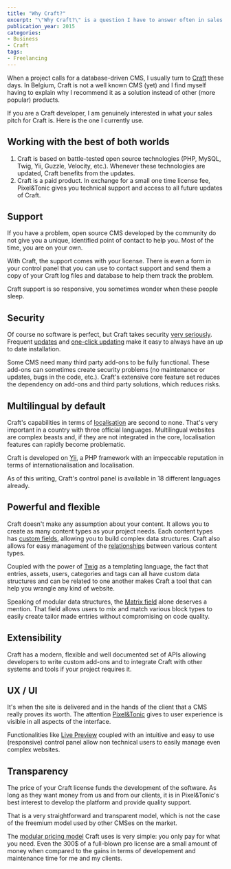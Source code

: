 ```yaml
---
title: "Why Craft?"
excerpt: "\"Why Craft?\" is a question I have to answer often in sales pitches or in the proposals I write. So often, in fact, that I thought a quick blogpost about it might be in order."
publication_year: 2015
categories:
- Business
- Craft
tags:
- Freelancing
---
```


When a project calls for a database-driven CMS, I usually turn to [Craft](buildwithcraft.com) these days. In Belgium, Craft is not a well known CMS (yet) and I find myself having to explain why I recommend it as a solution instead of other (more popular) products.

If you are a Craft developer, I am genuinely interested in what your sales pitch for Craft is. Here is the one I currently use.

## Working with the best of both worlds

1. Craft is based on battle-tested open source technologies (PHP, MySQL, Twig, Yii, Guzzle, Velocity, etc.). Whenever these technologies are updated, Craft benefits from the updates.
2. Craft is a paid product. In exchange for a small one time license fee, Pixel&amp;Tonic gives you technical support and access to all future updates of Craft.

## Support

If you have a problem, open source CMS developed by the community do not give you a unique, identified point of contact to help you. Most of the time, you are on your own.

With Craft, the support comes with your license. There is even a form in your control panel that you can use to contact support and send them a copy of your Craft log files and database to help them track the problem.

Craft support is so responsive, you sometimes wonder when these people sleep.

## Security

Of course no software is perfect, but Craft takes security [very seriously](http://craftcms.stackexchange.com/questions/4448/how-secure-is-craft-and-why-is-it-secure). Frequent [updates](http://buildwithcraft.com/updates) and [one-click updating](http://buildwithcraft.com/features/one-click-updating) make it easy to always have an up to date installation.

Some CMS need many third party add-ons to be fully functional. These add-ons can sometimes create security problems (no maintenance or updates, bugs in the code, etc.). Craft's extensive core feature set reduces the dependency on add-ons and third party solutions, which reduces risks.

## Multilingual by default

Craft's capabilities in terms of [localisation](https://buildwithcraft.com/features/localization) are second to none. That's very important in a country with three official languages. Multilingual websites are complex beasts and, if they are not integrated in the core, localisation features can rapidly become problematic.

Craft is developed on [Yii](http://www.yiiframework.com/), a PHP framework with an impeccable reputation in terms of internationalisation and localisation.

As of this writing, Craft's control panel is available in 18 different languages already.

## Powerful and flexible

Craft doesn't make any assumption about your content. It allows you to create as many content types as your project needs. Each content types has [custom fields](http://buildwithcraft.com/features/custom-fields), allowing you to build complex data structures. Craft also allows for easy management of the [relationships](http://buildwithcraft.com/features/relations) between various content types.

Coupled with the power of [Twig](http://twig.sensiolabs.org/) as a templating language, the fact that entries, assets, users, categories and tags can all have custom data structures and can be related to one another makes Craft a tool that can help you wrangle any kind of website.

Speaking of modular data structures, the [Matrix field](http://buildwithcraft.com/features/matrix) alone deserves a mention. That field allows users to mix and match various block types to easily create tailor made entries without compromising on code quality.

## Extensibility

Craft has a modern, flexible and well documented set of APIs allowing developers to write custom add-ons and to integrate Craft with other systems and tools if your project requires it.

## UX / UI

It's when the site is delivered and in the hands of the client that a CMS really proves its worth. The attention [Pixel&amp;Tonic](http://pixelandtonic.com/) gives to user experience is visible in all aspects of the interface.

Functionalities like [Live Preview](http://buildwithcraft.com/features/live-preview) coupled with an intuitive and easy to use (responsive) control panel allow non technical users to easily manage even complex websites.

## Transparency

The price of your Craft license funds the development of the software. As long as they want money from us and from our clients, it is in Pixel&amp;Tonic's best interest to develop the platform and provide quality support.

That is a very straightforward and transparent model, which is not the case of the freemium model used by other CMSes on the market.

The [modular pricing model](https://buildwithcraft.com/pricing) Craft uses is very simple: you only pay for what you need. Even the 300$ of a full-blown pro license are a small amount of money when compared to the gains in terms of developement and maintenance time for me and my clients.

